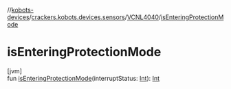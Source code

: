 //[kobots-devices](../../../index.md)/[crackers.kobots.devices.sensors](../index.md)/[VCNL4040](index.md)/[isEnteringProtectionMode](is-entering-protection-mode.md)

# isEnteringProtectionMode

[jvm]\
fun [isEnteringProtectionMode](is-entering-protection-mode.md)(interruptStatus: [Int](https://kotlinlang.org/api/latest/jvm/stdlib/kotlin/-int/index.html)): [Int](https://kotlinlang.org/api/latest/jvm/stdlib/kotlin/-int/index.html)
